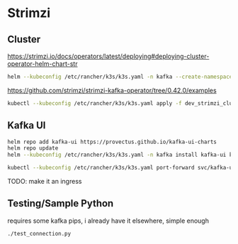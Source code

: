 # Strimzi

## Cluster

https://strimzi.io/docs/operators/latest/deploying#deploying-cluster-operator-helm-chart-str

```bash
helm --kubeconfig /etc/rancher/k3s/k3s.yaml -n kafka --create-namespace install strimzi-cluster-operator oci://quay.io/strimzi-helm/strimzi-kafka-operator
```

https://github.com/strimzi/strimzi-kafka-operator/tree/0.42.0/examples

```bash
kubectl --kubeconfig /etc/rancher/k3s/k3s.yaml apply -f dev_strimzi_cluster.yaml
```

## Kafka UI

```bash
helm repo add kafka-ui https://provectus.github.io/kafka-ui-charts
helm repo update
helm --kubeconfig /etc/rancher/k3s/k3s.yaml -n kafka install kafka-ui kafka-ui/kafka-ui --values kafka-ui-values.yaml
```

```bash
kubectl --kubeconfig /etc/rancher/k3s/k3s.yaml port-forward svc/kafka-ui 8080:80
```

TODO: make it an ingress

## Testing/Sample Python

requires some kafka pips, i already have it elsewhere, simple enough

```bash
./test_connection.py
```
